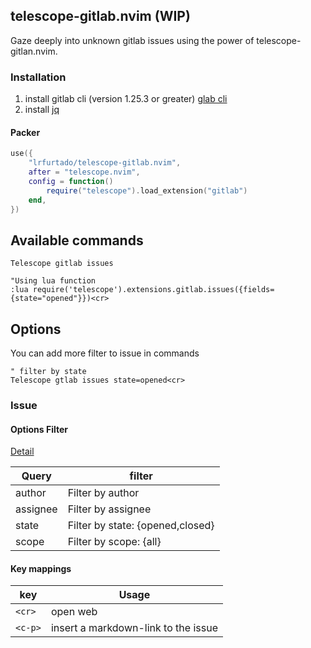 ## telescope-gitlab.nvim (WIP)

Gaze deeply into unknown gitlab issues using the power of telescope-gitlan.nvim.


### Installation

1. install gitlab cli (version 1.25.3 or greater)  [glab cli](https://docs.gitlab.com/ee/editor_extensions/gitlab_cli/#install-the-cli)
1. install [jq](https://stedolan.github.io/jq/download/)


#### Packer
```lua
use({
	"lrfurtado/telescope-gitlab.nvim",
	after = "telescope.nvim",
	config = function()
		require("telescope").load_extension("gitlab")
	end,
})
```
## Available commands
```viml
Telescope gitlab issues

"Using lua function
:lua require('telescope').extensions.gitlab.issues({fields={state="opened"}})<cr>

```

## Options

You can add more filter to issue in commands

```viml
" filter by state
Telescope gtlab issues state=opened<cr>
```

### Issue

#### Options Filter
[Detail](https://cli.github.com/manual/gh_issue_list)

| Query    | filter                               |
|----------|--------------------------------------|
| author   | Filter by author                     |
| assignee | Filter by assignee                   |
| state    | Filter by state: {opened,closed}     |
| scope    | Filter by scope: {all}               |

#### Key mappings

| key     | Usage                               |
|---------|-------------------------------------|
| `<cr>`  | open web                            |
| `<c-p>` | insert a markdown-link to the issue |
